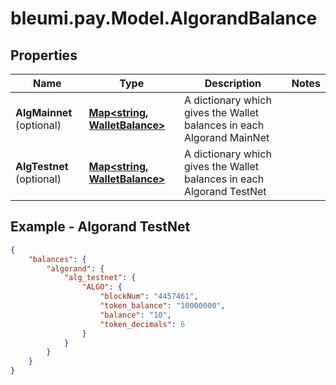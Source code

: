 # bleumi.pay.Model.AlgorandBalance
## Properties

Name | Type | Description | Notes
------------ | ------------- | ------------- | -------------
**AlgMainnet** (optional)| [**Map&lt;string, WalletBalance&gt;**](WalletBalance.md) | A dictionary which gives the Wallet balances in each Algorand MainNet |   
**AlgTestnet** (optional)| [**Map&lt;string, WalletBalance&gt;**](WalletBalance.md) | A dictionary which gives the Wallet balances in each Algorand TestNet | 


## Example - Algorand TestNet

```json 
{
    "balances": {
        "algorand": {
            "alg_testnet": {
                "ALGO": {
                    "blockNum": "4457461",
                    "token_balance": "10000000",
                    "balance": "10",
                    "token_decimals": 6
                }
            }
        }
    }
}
```